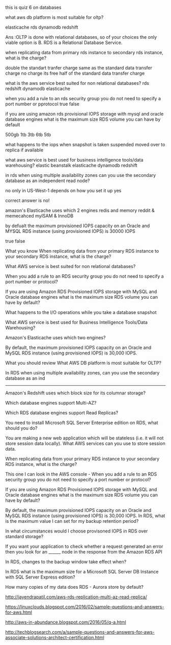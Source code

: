 this is quiz 6 on databases

what aws db platform is most suitable for oltp?

elasticache
rds
dynamodb
redshift

Ans :OLTP is done with relational databases, so of your choices the only viable option is B. RDS is a Relational Database Service.

when replicating data from primary rds instance to secondary rds instance, what is the charge?

double the standart tranfer charge 
same as the standard data transfer charge
no charge its free
half of the standard data transfer charge

what is the aws service best suited for non relational databases?
rds
redshift
dynamodb
elasticache

when you add a rule to an rds security group you do not need to specify a port number or pprotocol
true false

if you are using amazon rds provisional IOPS storage with mysql and oracle database engines what is the maximum size RDS volume you can have by default

500gb
1tb
3tb
6tb
5tb

what happens to the iops when snapshot is taken
suspended
moved over to replica if available

what aws service is best used for business intelligence tools/data warehousing?
elastic beanstalk
elasticache
dynamodb
redshift

in rds when using multiple availability zones can you use the secondary database as an independent read node?

no
only in US-West-1
depends on how you set it up
yes

correct answer is  no!

amazon's Elasticache uses which 2 engines
redis and memory
reddit & memecahced
myISAM & InnoDB

by defualt the maximum provisioned IOPS capacity on an Oracle and MYSQL RDS instance (using provisioned IOPS) is 30000 IOPS

true 
false

 What you know 
When replicating data from your primary RDS instance to your secondary RDS instance, what is the charge?

What AWS service is best suited for non relational databases?

When you add a rule to an RDS security group you do not need to specify a port number or protocol?

If you are using Amazon RDS Provisioned IOPS storage with MySQL and Oracle database engines what is the maximum size RDS volume you can have by default?

What happens to the I/O operations while you take a database snapshot

What AWS service is best used for Business Intelligence Tools/Data Warehousing?

Amazon's Elasticache uses which two engines?

By default, the maximum provisioned IOPS capacity on an Oracle and MySQL RDS instance (using provisioned IOPS) is 30,000 IOPS.

 What you should review
What AWS DB platform is most suitable for OLTP?

In RDS when using multiple availability zones, can you use the secondary database as an ind

------------------------------------------------------------------------------------------------
Amazon's Redshift uses which block size for its columnar storage?

Which database engines support Multi-AZ?

Which RDS database engines support Read Replicas?

You need to install Microsoft SQL Server Enterprise edition on RDS, what should you do?

You are making a new web application which will be stateless (i.e. it will not store session data locally). What AWS services can you use to store session data.

When replicating data from your primary RDS instance to your secondary RDS instance, what is the charge?

This one I can look in the AWS console - When you add a rule to an RDS security group you do not need to specify a port number or protocol?

If you are using Amazon RDS Provisioned IOPS storage with MySQL and Oracle database engines what is the maximum size RDS volume you can have by default?

By default, the maximum provisioned IOPS capacity on an Oracle and MySQL RDS instance (using provisioned IOPS) is 30,000 IOPS.
In RDS, what is the maximum value I can set for my backup retention period?

In what circumstances would I choose provisoned IOPS in RDS over standard storage?

If you want your application to check whether a request generated an error then you look for an ______ node in the response from the Amazon RDS API

In RDS, changes to the backup window take effect when?

In RDS what is the maximum size for a Microsoft SQL Server DB Instance with SQL Server Express edition?

How many copies of my data does RDS - Aurora store by default?


http://jayendrapatil.com/aws-rds-replication-multi-az-read-replica/

https://linuxclouds.blogspot.com/2016/02/sample-questions-and-answers-for-aws.html

http://aws-in-abundance.blogspot.com/2016/05/q-a.html

http://techblogsearch.com/a/sample-questions-and-answers-for-aws-associate-solutions-architect-certification.html

